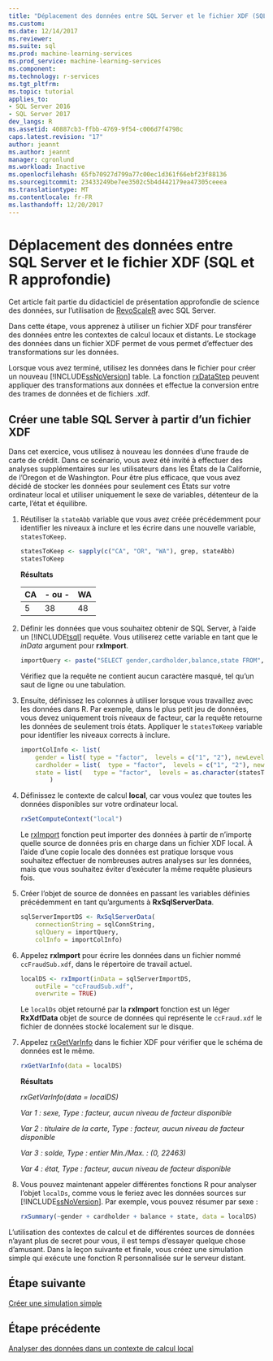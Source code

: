 ```yaml
---
title: "Déplacement des données entre SQL Server et le fichier XDF (SQL et R approfondie) | Documents Microsoft"
ms.custom: 
ms.date: 12/14/2017
ms.reviewer: 
ms.suite: sql
ms.prod: machine-learning-services
ms.prod_service: machine-learning-services
ms.component: 
ms.technology: r-services
ms.tgt_pltfrm: 
ms.topic: tutorial
applies_to:
- SQL Server 2016
- SQL Server 2017
dev_langs: R
ms.assetid: 40887cb3-ffbb-4769-9f54-c006d7f4798c
caps.latest.revision: "17"
author: jeannt
ms.author: jeannt
manager: cgronlund
ms.workload: Inactive
ms.openlocfilehash: 65fb70927d799a77c00ec1d361f66ebf23f88136
ms.sourcegitcommit: 23433249be7ee3502c5b4d442179ea47305ceeea
ms.translationtype: MT
ms.contentlocale: fr-FR
ms.lasthandoff: 12/20/2017
---
```

# <a name="move-data-between-sql-server-and-xdf-file-sql-and-r-deep-dive"></a>Déplacement des données entre SQL Server et le fichier XDF (SQL et R approfondie)

Cet article fait partie du didacticiel de présentation approfondie de science des données, sur l’utilisation de [RevoScaleR](https://docs.microsoft.com/machine-learning-server/r-reference/revoscaler/revoscaler) avec SQL Server.

Dans cette étape, vous apprenez à utiliser un fichier XDF pour transférer des données entre les contextes de calcul locaux et distants. Le stockage des données dans un fichier XDF permet de vous permet d’effectuer des transformations sur les données.

Lorsque vous avez terminé, utilisez les données dans le fichier pour créer un nouveau [!INCLUDE[ssNoVersion](../../includes/ssnoversion-md.md)] table. La fonction [rxDataStep](https://docs.microsoft.com/machine-learning-server/r-reference/revoscaler/rxdatastep) peuvent appliquer des transformations aux données et effectue la conversion entre des trames de données et de fichiers .xdf.
  
## <a name="create-a-sql-server-table-from-an-xdf-file"></a>Créer une table SQL Server à partir d’un fichier XDF

Dans cet exercice, vous utilisez à nouveau les données d’une fraude de carte de crédit. Dans ce scénario, vous avez été invité à effectuer des analyses supplémentaires sur les utilisateurs dans les États de la Californie, de l’Oregon et de Washington. Pour être plus efficace, que vous avez décidé de stocker les données pour seulement ces États sur votre ordinateur local et utiliser uniquement le sexe de variables, détenteur de la carte, l’état et équilibre.

1. Réutiliser la `stateAbb` variable que vous avez créée précédemment pour identifier les niveaux à inclure et les écrire dans une nouvelle variable, `statesToKeep`.
  
    ```R
    statesToKeep <- sapply(c("CA", "OR", "WA"), grep, stateAbb)
    statesToKeep
    ```
    **Résultats**
    
    CA|- ou -|WA
    ----|----|----
    5|38|48
    
2. Définir les données que vous souhaitez obtenir de SQL Server, à l’aide un [!INCLUDE[tsql](../../includes/tsql-md.md)] requête.  Vous utiliserez cette variable en tant que le *inData* argument pour **rxImport**.
  
    ```R
    importQuery <- paste("SELECT gender,cardholder,balance,state FROM",  sqlFraudTable,  "WHERE (state = 5 OR state = 38 OR state = 48)")
    ```
  
    Vérifiez que la requête ne contient aucun caractère masqué, tel qu’un saut de ligne ou une tabulation.
  
3. Ensuite, définissez les colonnes à utiliser lorsque vous travaillez avec les données dans R. Par exemple, dans le plus petit jeu de données, vous devez uniquement trois niveaux de facteur, car la requête retourne les données de seulement trois états.  Appliquer le `statesToKeep` variable pour identifier les niveaux corrects à inclure.
  
    ```R
    importColInfo <- list(
        gender = list( type = "factor",  levels = c("1", "2"), newLevels = c("Male", "Female")),
        cardholder = list(  type = "factor",  levels = c("1", "2"), newLevels = c("Principal", "Secondary")),
        state = list(   type = "factor",  levels = as.character(statesToKeep), newLevels = names(statesToKeep))
            )
    ```
  
4. Définissez le contexte de calcul **local**, car vous voulez que toutes les données disponibles sur votre ordinateur local.
  
    ```R
    rxSetComputeContext("local")
    ```
    
    Le [rxImport](https://docs.microsoft.com/machine-learning-server/r-reference/revoscaler/rxsqlserverdata) fonction peut importer des données à partir de n’importe quelle source de données pris en charge dans un fichier XDF local. À l’aide d’une copie locale des données est pratique lorsque vous souhaitez effectuer de nombreuses autres analyses sur les données, mais que vous souhaitez éviter d’exécuter la même requête plusieurs fois.

5. Créer l’objet de source de données en passant les variables définies précédemment en tant qu’arguments à **RxSqlServerData**.
  
    ```R
    sqlServerImportDS <- RxSqlServerData(
        connectionString = sqlConnString,
        sqlQuery = importQuery,
        colInfo = importColInfo)
    ```
  
6. Appelez **rxImport** pour écrire les données dans un fichier nommé `ccFraudSub.xdf`, dans le répertoire de travail actuel.
  
    ```R
    localDS <- rxImport(inData = sqlServerImportDS,
        outFile = "ccFraudSub.xdf",
        overwrite = TRUE)
    ```
  
    Le `localDs` objet retourné par la **rxImport** fonction est un léger **RxXdfData** objet de source de données qui représente le `ccFraud.xdf` le fichier de données stocké localement sur le disque.
  
7. Appelez [rxGetVarInfo](https://docs.microsoft.com/machine-learning-server/r-reference/revoscaler/rxgetvarinfoxdf) dans le fichier XDF pour vérifier que le schéma de données est le même.
  
    ```R
    rxGetVarInfo(data = localDS)
    ```

    **Résultats**
    
    *rxGetVarInfo(data = localDS)*

    *Var 1 : sexe, Type : facteur, aucun niveau de facteur disponible*

    *Var 2 : titulaire de la carte, Type : facteur, aucun niveau de facteur disponible*

    *Var 3 : solde, Type : entier Min./Max. : (0, 22463)*

    *Var 4 : état, Type : facteur, aucun niveau de facteur disponible*
  
8. Vous pouvez maintenant appeler différentes fonctions R pour analyser l’objet `localDs`, comme vous le feriez avec les données sources sur [!INCLUDE[ssNoVersion](../../includes/ssnoversion-md.md)]. Par exemple, vous pouvez résumer par sexe :
  
    ```R
    rxSummary(~gender + cardholder + balance + state, data = localDS)
    ```

L’utilisation des contextes de calcul et de différentes sources de données n’ayant plus de secret pour vous, il est temps d’essayer quelque chose d’amusant. Dans la leçon suivante et finale, vous créez une simulation simple qui exécute une fonction R personnalisée sur le serveur distant.

## <a name="next-step"></a>Étape suivante

[Créer une simulation simple](../../advanced-analytics/tutorials/deepdive-create-a-simple-simulation.md)

## <a name="previous-step"></a>Étape précédente

[Analyser des données dans un contexte de calcul local](../../advanced-analytics/tutorials/deepdive-analyze-data-in-local-compute-context.md)



